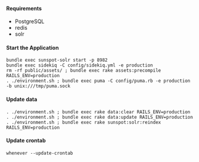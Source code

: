 
#### Requirements
 * PostgreSQL
 * redis
 * solr

#### Start the Application
```
bundle exec sunspot-solr start -p 8982
bundle exec sidekiq -C config/sidekiq.yml -e production
rm -rf public/assets/ ; bundle exec rake assets:precompile RAILS_ENV=production
. ./environment.sh ; bundle exec puma -C config/puma.rb -e production -b unix:///tmp/puma.sock
```

#### Update data
```
. ./environment.sh ; bundle exec rake data:clear RAILS_ENV=production
. ./environment.sh ; bundle exec rake data:update RAILS_ENV=production
. ./environment.sh ; bundle exec rake sunspot:solr:reindex RAILS_ENV=production
```

#### Update crontab
```
whenever --update-crontab
```
